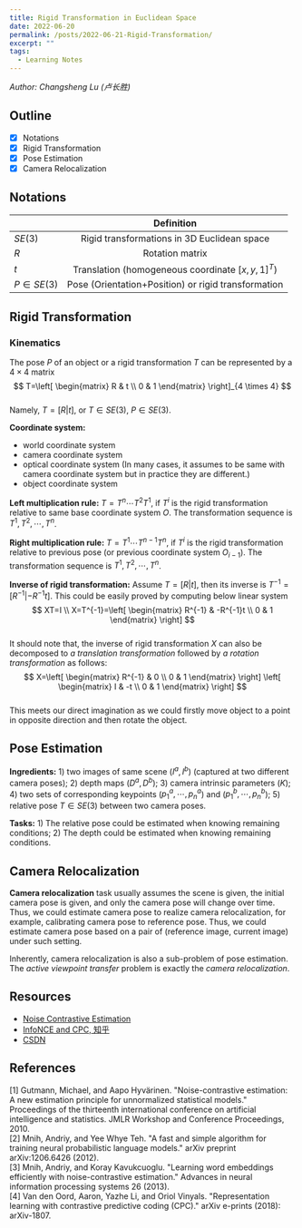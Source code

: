 ```yaml
---
title: Rigid Transformation in Euclidean Space
date: 2022-06-20
permalink: /posts/2022-06-21-Rigid-Transformation/
excerpt: ""
tags:
  - Learning Notes
---
```


*Author: Changsheng Lu (卢长胜)*

## Outline
- [X] Notations
- [X] Rigid Transformation
- [X] Pose Estimation
- [X] Camera Relocalization

## Notations

|             |  Definition |
|:------------|:-----------:|
| $SE(3)$     | Rigid transformations in 3D Euclidean space|
| $R$         | Rotation matrix |
| $t$         | Translation (homogeneous coordinate $[x, y, 1]^{T}$)
| $P \in SE(3)$ | Pose (Orientation+Position) or rigid transformation |


## Rigid Transformation
### Kinematics
The pose $P$ of an object or a rigid transformation $T$ can be represented by a $4 \times 4$ matrix  
$$
T=\left[
  \begin{matrix}
    R & t \\
    0 & 1
  \end{matrix}
  \right]_{4 \times 4}
$$  
Namely, $T=[R|t]$, or $T \in SE(3)$, $P \in SE(3)$.


**Coordinate system:**
- world coordinate system
- camera coordinate system
- optical coordinate system (In many cases, it assumes to be same with camera coordinate system but in practice they are different.)
- object coordinate system

**Left multiplication rule:** $T=T^{n}\cdots T^{2}T^{1}$, if $T^i$ is the rigid transformation relative to same base coordinate system $O$. The transformation sequence is $T^{1},T^{2},\cdots,T^{n}$.

**Right multiplication rule:** $T=T^{1}\cdots T^{n-1}T^{n}$, if $T^i$ is the rigid transformation relative to previous pose (or previous coordinate system $O_{i-1}$). The transformation sequence is $T^{1},T^{2},\cdots,T^{n}$.

**Inverse of rigid transformation:** Assume $T=[R|t]$, then its inverse is $T^{-1}=[R^{-1}|-R^{-1}t]$. This could be easily proved by computing below linear system  
$$
XT=I \\
X=T^{-1}=\left[
  \begin{matrix}
    R^{-1} & -R^{-1}t \\
    0      & 1
  \end{matrix}
  \right]
$$  
It should note that, the inverse of rigid transformation $X$ can also be decomposed to *a translation transformation* followed by *a rotation transformation* as follows:  
$$
X=\left[
  \begin{matrix}
    R^{-1} & 0 \\
    0      & 1
  \end{matrix}
  \right]
  \left[
  \begin{matrix}
    I & -t \\
    0 & 1
  \end{matrix}
  \right]
$$  
This meets our direct imagination as we could firstly move object to a point in opposite direction and then rotate the object.



## Pose Estimation
**Ingredients:** 1) two images of same scene ($I^a, I^b$) (captured at two different camera poses); 2) depth maps ($D^a, D^b$); 3) camera intrinsic parameters ($K$); 4) two sets of corresponding keypoints ($p^a_1,\cdots,p^a_n$) and ($p^b_1,\cdots,p^b_n$); 5) relative pose $T\in SE(3)$ between two camera poses.

**Tasks:** 1) The relative pose could be estimated when knowing remaining conditions; 2) The depth could be estimated when knowing remaining conditions.




## Camera Relocalization
**Camera relocalization** task usually assumes the scene is given, the initial camera pose is given, and only the camera pose will change over time. Thus, we could estimate camera pose to realize camera relocalization, for example, calibrating camera pose to reference pose. Thus, we could estimate camera pose based on a pair of (reference image, current image) under such setting.

Inherently, camera relocalization is also a sub-problem of pose estimation. The *active viewpoint transfer* problem is exactly the *camera relocalization*.











## Resources
- [Noise Contrastive Estimation](https://leimao.github.io/article/Noise-Contrastive-Estimation/)
- [InfoNCE and CPC, 知乎](https://zhuanlan.zhihu.com/p/129076690)
- [CSDN](https://blog.csdn.net/m0_37876745/article/details/110933812?utm_medium=distribute.pc_aggpage_search_result.none-task-blog-2~aggregatepage~first_rank_ecpm_v1~rank_v31_ecpm-2-110933812.pc_agg_new_rank&utm_term=infonce%E6%8D%9F%E5%A4%B1&spm=1000.2123.3001.4430)


## References
[1] Gutmann, Michael, and Aapo Hyvärinen. "Noise-contrastive estimation: A new estimation principle for unnormalized statistical models." Proceedings of the thirteenth international conference on artificial intelligence and statistics. JMLR Workshop and Conference Proceedings, 2010.  
[2] Mnih, Andriy, and Yee Whye Teh. "A fast and simple algorithm for training neural probabilistic language models." arXiv preprint arXiv:1206.6426 (2012).  
[3] Mnih, Andriy, and Koray Kavukcuoglu. "Learning word embeddings efficiently with noise-contrastive estimation." Advances in neural information processing systems 26 (2013).  
[4] Van den Oord, Aaron, Yazhe Li, and Oriol Vinyals. "Representation learning with contrastive predictive coding (CPC)." arXiv e-prints (2018): arXiv-1807.  

